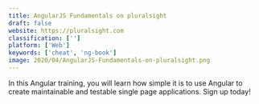 ```yaml
---
title: AngularJS Fundamentals on pluralsight
draft: false 
website: https://pluralsight.com
classification: ['']
platform: ['Web']
keywords: ['cheat', 'ng-book']
image: 2020/04/AngularJS-Fundamentals-on-pluralsight.png
---
```

In this Angular training, you will learn how simple it is to use Angular to create maintainable and testable single page applications. Sign up today!